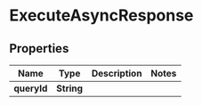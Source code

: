 
# ExecuteAsyncResponse

## Properties
Name | Type | Description | Notes
------------ | ------------- | ------------- | -------------
**queryId** | **String** |  | 



